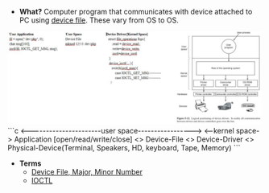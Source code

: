 - **What?** Computer program that communicates with device attached to PC using [device file](Terms/Device_File_Major_MinorNo.md). These vary from OS to OS.
<img src=device-driver.jpg width=1000 />
```c
  <----------------------user space----------------->        <--kernel space->
  Application [open/read/write/close]  <>  Device-File   <>   Device-Driver     <>     Physical-Device(Terminal, Speakers, HD, keyboard, Tape, Memory)
```

- **Terms**
  - [Device File, Major, Minor Number](Terms/Device_File_Major_MinorNo.md)
  - [IOCTL](Terms/IOCTL.md)
